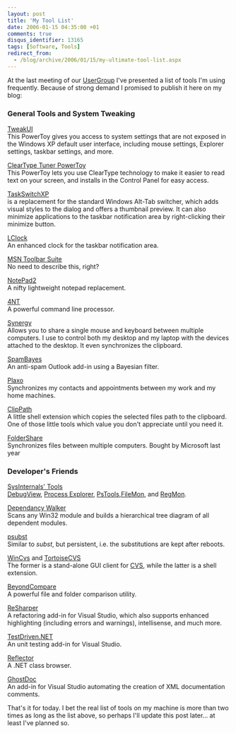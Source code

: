 ```yaml
---
layout: post
title: 'My Tool List'
date: 2006-01-15 04:35:00 +01
comments: true
disqus_identifier: 13165
tags: [Software, Tools]
redirect_from:
  - /blog/archive/2006/01/15/my-ultimate-tool-list.aspx
---
```


At the last meeting of our [UserGroup](http://www.vfl-niederrhein.net/) I've presented a list of tools I'm using frequently. Because of strong demand I promised to publish it here on my blog:

### General Tools and System Tweaking

[TweakUI](http://www.microsoft.com/windowsxp/downloads/powertoys/xppowertoys.mspx)  
This PowerToy gives you access to system settings that are not exposed in the Windows XP default user interface, including mouse settings, Explorer settings, taskbar settings, and more.

[ClearType Tuner PowerToy](http://www.microsoft.com/windowsxp/downloads/powertoys/xppowertoys.mspx)  
This PowerToy lets you use ClearType technology to make it easier to read text on your screen, and installs in the Control Panel for easy access.

[TaskSwitchXP](http://www.ntwind.com/taskswitchxp/)  
is a replacement for the standard Windows Alt-Tab switcher, which adds visual styles to the dialog and offers a thumbnail preview. It can also minimize applications to the taskbar notification area by right-clicking their minimize button.

[LClock](http://www.neowin.net/forum/index.php?showtopic=157465)  
An enhanced clock for the taskbar notification area.

[MSN Toolbar Suite](http://toolbar.msn.com/)  
No need to describe this, right?

[NotePad2](http://www.flos-freeware.ch/notepad2.html)  
A nifty lightweight notepad replacement.

[4NT](http://jpsoft.com/4ntdes.htm)  
A powerful command line processor.

[Synergy](http://synergy2.sourceforge.net/)  
Allows you to share a single mouse and keyboard between multiple computers. I use to control both my desktop and my laptop with the devices attached to the desktop. It even synchronizes the clipboard.

[SpamBayes](http://spambayes.org)  
An anti-spam Outlook add-in using a Bayesian filter.

[Plaxo](http://www.plaxo.com/)  
Synchronizes my contacts and appointments between my work and my home machines.

[ClipPath](http://www.download.com/ClipPath/3000-2094_4-10050927.html?tag=free)  
A little shell extension which copies the selected files path to the clipboard. One of those little tools which value you don't appreciate until you need it.

[FolderShare](http://www.foldershare.com/)  
Synchronizes files between multiple computers. Bought by Microsoft last year

### Developer's Friends

[SysInternals' Tools](http://www.sysinternals.com)  
[DebugView](http://www.sysinternals.com/Utilities/DebugView.html), [Process Explorer](http://www.sysinternals.com/Utilities/ProcessExplorer.html), [PsTools,](http://www.sysinternals.com/Utilities/PsTools.html)[FileMon](http://www.sysinternals.com/Utilities/Filemon.html), and [RegMon](http://www.sysinternals.com/Utilities/Regmon.html).

[Dependancy Walker](http://www.dependencywalker.com/)  
Scans any Win32 module and builds a hierarchical tree diagram of all dependent modules.

[psubst](http://www.alter.org.ua/soft/win/psubst/index.php?lang=en)  
Similar to *subst*, but persistent, i.e. the substitutions are kept after reboots.

[WinCvs](http://wincvs.org/) and [TortoiseCVS](http://www.tortoisecvs.org/)  
The former is a stand-alone GUI client for [CVS](http://www.nongnu.org/cvs/), while the latter is a shell extension.

[BeyondCompare](http://scootersoftware.com/)  
A powerful file and folder comparison utility.

[ReSharper](http://www.jetbrains.com/resharper/)  
A refactoring add-in for Visual Studio, which also supports enhanced highlighting (including errors and warnings), intellisense, and much more.

[TestDriven.NET](http://www.testdriven.net/)  
An unit testing add-in for Visual Studio.

[Reflector](http://www.aisto.com/roeder/dotnet/)  
A .NET class browser.

[GhostDoc](http://www.roland-weigelt.de/ghostdoc/)  
An add-in for Visual Studio automating the creation of XML documentation comments.

That's it for today. I bet the real list of tools on my machine is more than two times as long as the list above, so perhaps I'll update this post later... at least I've planned so.

